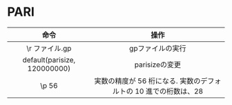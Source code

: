# PARI



| 命令 | 操作 |
| :--: | :--: |
| \r ファイル.gp | gpファイルの実行 |
| default(parisize, 120000000) | parisizeの変更 |
| \p 56 | 実数の精度が 56 桁になる. 実数のデフォルトの 10 進での桁数は、28 |





